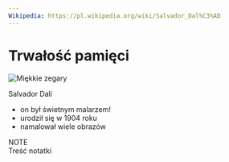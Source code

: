 ```yaml
---
Wikipedia: https://pl.wikipedia.org/wiki/Salvador_Dal%C3%AD
---
```

# Trwałość pamięci

![Miękkie zegary](https://user-images.githubusercontent.com/8331614/215898827-61908788-5418-47ec-9007-82bb82351d26.png)

Salvador Dali
- on był świetnym malarzem!
- urodził się w 1904 roku
- namalował wiele obrazów

NOTE  
Treść notatki
